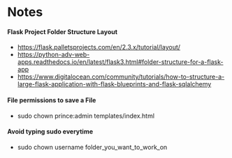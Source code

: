 # Notes

#### Flask Project Folder Structure Layout
- https://flask.palletsprojects.com/en/2.3.x/tutorial/layout/
- https://python-adv-web-apps.readthedocs.io/en/latest/flask3.html#folder-structure-for-a-flask-app
- https://www.digitalocean.com/community/tutorials/how-to-structure-a-large-flask-application-with-flask-blueprints-and-flask-sqlalchemy

#### File permissions to save a File
- sudo chown prince:admin templates/index.html     

#### Avoid typing sudo everytime 
- sudo chown username folder_you_want_to_work_on